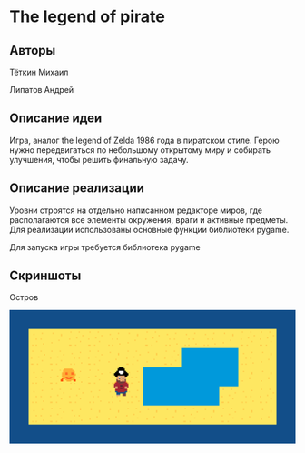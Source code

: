 # The legend of pirate

## Авторы
Тёткин Михаил

Липатов Андрей

## Описание идеи
Игра, аналог the legend of Zelda 1986 года в пиратском стиле. Герою нужно передвигаться по небольшому открытому миру и собирать улучшения, чтобы решить финальную задачу.

## Описание реализации
Уровни строятся на отдельно написанном редакторе миров, где располагаются все элементы окружения, враги и активные предметы.
Для реализации использованы основные функции библиотеки pygame.

Для запуска игры требуется библиотека pygame

## Скриншоты

Остров

![Остров](./imgs/island.png)